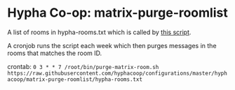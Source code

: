 # Hypha Co-op: matrix-purge-roomlist

A list of rooms in hypha-rooms.txt which is called by [this script](https://github.com/hyphacoop/configurations/tree/master/tomeshnet/purge-room-script/purge-matrix-room.sh).

A cronjob runs the script each week which then purges messages in the rooms that matches the room ID.

crontab:
`0 3 * * 7 /root/bin/purge-matrix-room.sh https://raw.githubusercontent.com/hyphacoop/configurations/master/hyphacoop/matrix-purge-roomlist/hypha-rooms.txt`

